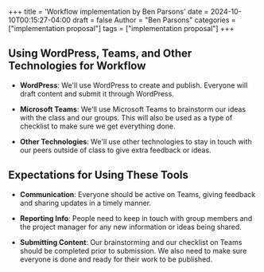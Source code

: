 +++
title = 'Workflow implementation by Ben Parsons'
date = 2024-10-10T00:15:27-04:00
draft = false 
Author = "Ben Parsons"
categories = ["implementation proposal"]
tags = ["implementation proposal"]
+++

## Using WordPress, Teams, and Other Technologies for Workflow

- **WordPress**: We'll use WordPress to create and publish. Everyone will draft content and submit it through WordPress.
  
- **Microsoft Teams**: We'll use Microsoft Teams to brainstorm our ideas with the class and our groups. This will also be used as a type of checklist to make sure we get everything done. 

- **Other Technologies**: We'll use other technologies to stay in touch with our peers outside of class to give extra feedback or ideas.

## Expectations for Using These Tools

- **Communication**: Everyone should be active on Teams, giving feedback and sharing updates in a timely manner. 

- **Reporting Info**: People need to keep in touch with group members and the project manager for any new information or ideas being shared. 

- **Submitting Content**: Our brainstorming and our checklist on Teams should be completed prior to submission. We also need to make sure everyone is done and ready for their work to be published. 
